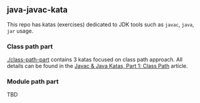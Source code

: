 ## java-javac-kata

This repo has katas (exercises) dedicated to JDK tools such as `javac`, `java`, `jar` usage.

### Class path part
[./class-path-part](./class-path-part/) contains 3 katas focused on class path approach. All details can be found in the [Javac & Java Katas, Part 1: Class Path](https://dzone.com/articles/java-cli-kata-part-1-classpath) article.

### Module path part
TBD
